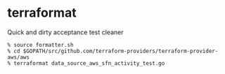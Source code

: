 # terraformat
Quick and dirty acceptance test cleaner

```console
% source formatter.sh
% cd $GOPATH/src/github.com/terraform-providers/terraform-provider-aws/aws
% terraformat data_source_aws_sfn_activity_test.go
```
